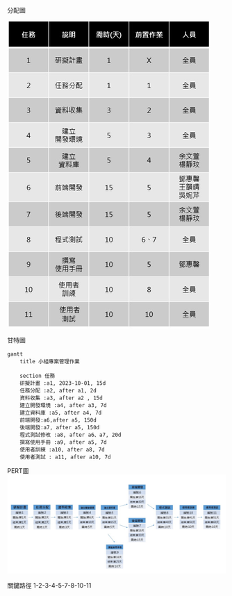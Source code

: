 分配圖

![分配圖](分配圖.jpg)

甘特圖

```mermaid
gantt
    title 小組專案管理作業

    section 任務
    研擬計畫 :a1, 2023-10-01, 15d
    任務分配 :a2, after a1, 2d
    資料收集 :a3, after a2 , 15d
    建立開發環境 :a4, after a3, 7d
    建立資料庫 :a5, after a4, 7d
    前端開發:a6,after a5, 150d
    後端開發:a7, after a5, 150d
    程式測試修改 :a8, after a6、a7, 20d
    撰寫使用手冊 :a9, after a5, 7d
    使用者訓練 :a10, after a8, 7d
    使用者測試 : a11, after a10, 7d
```

PERT圖
![PERT](PERT.jpg)

關鍵路徑
1-2-3-4-5-7-8-10-11
